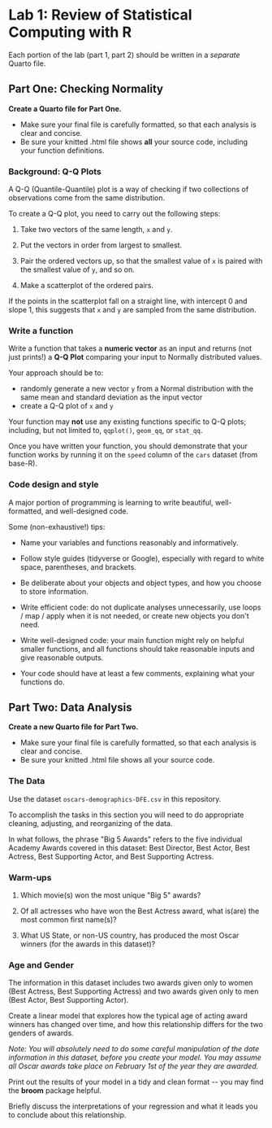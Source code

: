 # Lab 1: Review of Statistical Computing with R

Each portion of the lab (part 1, part 2) should be written in a *separate* Quarto file. 

## Part One: Checking Normality

**Create a Quarto file for Part One.**

- Make sure your final file is carefully formatted, so that each analysis is clear and concise.
- Be sure your knitted .html file shows **all** your source code, including your function definitions.  

### Background: Q-Q Plots

A Q-Q (Quantile-Quantile) plot is a way of checking if two collections of observations come from the same distribution. 

To create a Q-Q plot, you need to carry out the following steps:

1. Take two vectors of the same length, `x` and `y`.

2. Put the vectors in order from largest to smallest.

3. Pair the ordered vectors up, so that the smallest value of `x` is paired with the smallest value of `y`, and so on.

4. Make a scatterplot of the ordered pairs.  

If the points in the scatterplot fall on a straight line, with intercept 0 and slope 1, 
this suggests that `x` and `y` are sampled from the same distribution.

### Write a function

Write a function that takes a **numeric vector** as an input and returns (not just prints!) a **Q-Q Plot** comparing your input to Normally distributed values. 

Your approach should be to:

- randomly generate a new vector `y` from a Normal distribution with the same mean and standard deviation as the input vector
- create a Q-Q plot of `x` and `y`

Your function may **not** use any existing functions specific to Q-Q plots; including, but not limited to, `qqplot()`, `geom_qq`, or `stat_qq`. 

Once you have written your function, you should demonstrate that your function works by running it on the `speed` column of the `cars` dataset (from base-R). 

### Code design and style

A major portion of programming is learning to write beautiful, well-formatted, and well-designed code.

Some (non-exhaustive!) tips:

* Name your variables and functions reasonably and informatively.

* Follow style guides (tidyverse or Google), especially with regard to white space, parentheses, and brackets.

* Be deliberate about your objects and object types, and how you choose to store information.

* Write efficient code: do not duplicate analyses unnecessarily, use loops / map / apply when it is not needed, or create new objects you don't need.

* Write well-designed code: your main function might rely on helpful smaller functions, 
and all functions should take reasonable inputs and give reasonable outputs.

* Your code should have at least a few comments, explaining what your functions do.


## Part Two: Data Analysis

**Create a new Quarto file for Part Two.**

- Make sure your final file is carefully formatted, so that each analysis is clear and concise.  
- Be sure your knitted .html file shows all your source code.

### The Data

Use the dataset `oscars-demographics-DFE.csv` in this repository.

To accomplish the tasks in this section you will need to do appropriate cleaning, adjusting, and reorganizing of the data.

In what follows, the phrase "Big 5 Awards" refers to the five individual Academy Awards covered in this dataset: Best Director, Best Actor, Best Actress, Best Supporting Actor, and Best Supporting Actress.

### Warm-ups

1. Which movie(s) won the most unique "Big 5" awards?

2. Of all actresses who have won the Best Actress award, what is(are) the most common first name(s)?  

3. What US State, or non-US country, has produced the most Oscar winners (for the awards in this dataset)?

### Age and Gender

The information in this dataset includes two awards given only to women (Best Actress, Best Supporting Actress) and two awards given only to men (Best Actor, Best Supporting Actor).  

Create a linear model that explores how the typical age of acting award winners has changed over time, and how this relationship differs for the two genders of awards.

*Note: You will absolutely need to do some careful manipulation of the date information in this dataset, before you create your model. You may assume all Oscar awards take place on February 1st of the year they are awarded.*

Print out the results of your model in a tidy and clean format -- you may find the **broom** package helpful. 

Briefly discuss the interpretations of your regression and what it leads you to conclude about this relationship.
